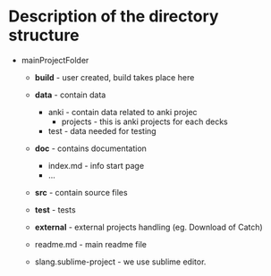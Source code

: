 


# Description of the directory structure

* mainProjectFolder
    - **build** - user created, build takes place here

    - **data** - contain data
        + anki - contain data related to anki projec
            * projects - this is anki projects for each decks
        + test - data needed for testing

    - **doc** - contains documentation
        + index.md - info start page
        + ...

    - **src** - contain source files

    - **test** - tests

    - **external** - external projects handling (eg. Download of Catch)

    - readme.md - main readme file
    - slang.sublime-project - we use sublime editor.



